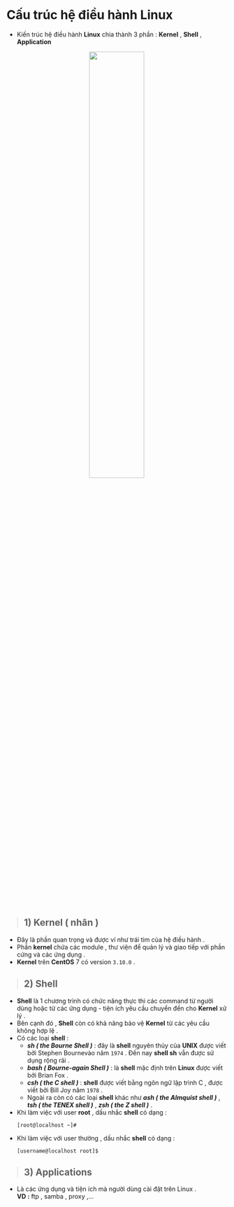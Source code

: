 # Cấu trúc hệ điều hành Linux
- Kiến trúc hệ điều hành **Linux** chia thành 3 phần : **Kernel** , **Shell** , **Application**

<p align=center><img src=https://i.imgur.com/rxmES6P.png width=50%><p>

> ## **1) Kernel ( nhân )**
- Đây là phần quan trọng và được ví như trái tim của hệ điều hành .
- Phần **kernel** chứa các module , thư viện để quản lý và giao tiếp với phần cứng và các ứng dụng .
- **Kernel** trên **CentOS** 7 có version `3.10.0` .
> ## **2) Shell**
- **Shell** là 1 chương trình có chức năng thực thi các command từ người dùng hoặc từ các ứng dụng - tiện ích yêu cầu chuyển đến cho **Kernel** xử lý .
- Bên cạnh đó , **Shell** còn có khả năng bảo vệ **Kernel** từ các yêu cầu không hợp lệ .
- Có các loại **shell** : 
    - ***sh ( the Bourne Shell )*** : đây là **shell** nguyên thủy của **UNIX** được viết bởi Stephen Bournevào năm `1974` . Đến nay **shell sh** vẫn được sử dụng rộng rãi .
    - ***bash ( Bourne-again Shell )*** : là **shell** mặc định trên **Linux** được viết bởi Brian Fox .
    - ***csh ( the C shell )*** : **shell** được viết bằng ngôn ngữ lập trình C , được viết bởi Bill Joy năm `1978` .
    - Ngoài ra còn có các loại **shell** khác như ***ash ( the Almquist shell )*** , ***tsh ( the TENEX shell )*** , ***zsh ( the Z shell )*** .
- Khi làm việc với user **root** , dấu nhắc **shell** có dạng :
    ```
    [root@localhost ~]#
    ```
- Khi làm việc với user thường , dấu nhắc **shell** có dạng :
    ```
    [username@localhost root]$
    ```
> ## **3) Applications**
- Là các ứng dụng và tiện ích mà người dùng cài đặt trên Linux .<br> **VD :** ftp , samba , proxy ,...